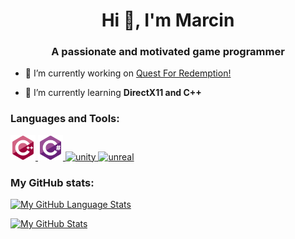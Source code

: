 <h1 align="center">Hi 👋, I'm Marcin</h1>
<h3 align="center">A passionate and motivated game programmer</h3>

- 🔭 I’m currently working on [Quest For Redemption!](https://www.youtube.com/hashtag/questforredemption)

- 🌱 I’m currently learning **DirectX11 and C++**

<!-- - 👯 I’m looking to collaborate on **a fun Unity project** -->


<h3 align="left">Languages and Tools:</h3>
<p align="left"> <a href="https://www.w3schools.com/cpp/" target="_blank"> <img src="https://raw.githubusercontent.com/devicons/devicon/master/icons/cplusplus/cplusplus-original.svg" alt="cplusplus" width="40" height="40"/> </a> <a href="https://www.w3schools.com/cs/" target="_blank"> <img src="https://raw.githubusercontent.com/devicons/devicon/master/icons/csharp/csharp-original.svg" alt="csharp" width="40" height="40"/> </a> <a href="https://unity.com/" target="_blank"> <img src="https://www.vectorlogo.zone/logos/unity3d/unity3d-icon.svg" alt="unity" width="40" height="40"/> </a> <a href="https://unrealengine.com/" target="_blank"> <img src="https://raw.githubusercontent.com/kenangundogan/fontisto/036b7eca71aab1bef8e6a0518f7329f13ed62f6b/icons/svg/brand/unreal-engine.svg" alt="unreal" width="40" height="40"/> </a> </p>


<h3 align="left">My GitHub stats:</h3>

[![My GitHub Language Stats](https://github-readme-stats.vercel.app/api/top-langs/?username=mmzala&langs_count=5&theme=tokyonight)]()

[![My GitHub Stats](https://github-readme-stats.vercel.app/api/?username=mmzala&count_private=true&theme=tokyonight&showicons=true&custom_title=GitHub%20Stats)]()


